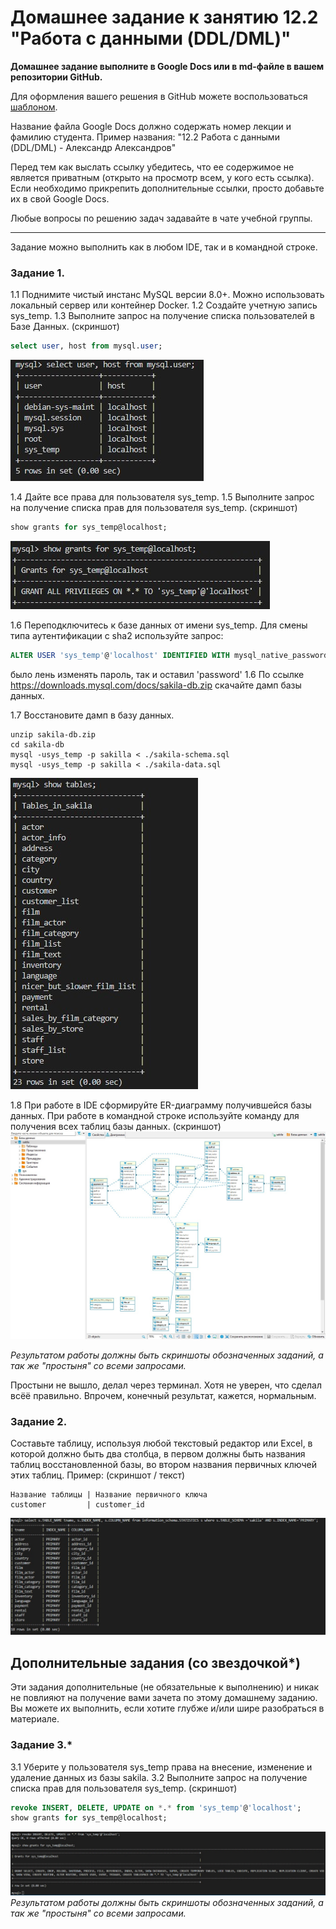 # Домашнее задание к занятию 12.2 "Работа с данными (DDL/DML)"

**Домашнее задание выполните в Google Docs или в md-файле в вашем репозитории GitHub.** 

Для оформления вашего решения в GitHub можете воспользоваться [шаблоном](https://github.com/netology-code/sys-pattern-homework).

Название файла Google Docs должно содержать номер лекции и фамилию студента. Пример названия: "12.2 Работа с данными (DDL/DML) - Александр Александров"

Перед тем как выслать ссылку убедитесь, что ее содержимое не является приватным (открыто на просмотр всем, у кого есть ссылка). Если необходимо прикрепить дополнительные ссылки, просто добавьте их в свой Google Docs.

Любые вопросы по решению задач задавайте в чате учебной группы.


---

Задание можно выполнить как в любом IDE, так и в командной строке.

### Задание 1.
1.1 Поднимите чистый инстанс MySQL версии 8.0+. Можно использовать локальный сервер или контейнер Docker.
1.2 Создайте учетную запись sys_temp. 
1.3 Выполните запрос на получение списка пользователей в Базе Данных. (скриншот)
```sql
select user, host from mysql.user;
```
![show grants for sys_temp@localhost;](./images/mysql-users-1.jpg)

1.4 Дайте все права для пользователя sys_temp. 
1.5 Выполните запрос на получение списка прав для пользователя sys_temp. (скриншот)
```sql
show grants for sys_temp@localhost;
```
![show grants for sys_temp@localhost;](./images/mysql-grants-1.jpg)

1.6 Переподключитесь к базе данных от имени sys_temp.
Для смены типа аутентификации с sha2 используйте запрос: 
```sql
ALTER USER 'sys_temp'@'localhost' IDENTIFIED WITH mysql_native_password BY 'password';
```
было лень изменять пароль, так и оставил 'password'
1.6 По ссылке https://downloads.mysql.com/docs/sakila-db.zip скачайте дамп базы данных.

1.7 Восстановите дамп в базу данных.
```
unzip sakila-db.zip
cd sakila-db
mysql -usys_temp -p sakilla < ./sakila-schema.sql
mysql -usys_temp -p sakilla < ./sakila-data.sql
```
![importing](./images/mysql-import-db-result-1.jpg)

1.8 При работе в IDE сформируйте ER-диаграмму получившейся базы данных. При работе в командной строке используйте команду для получения всех таблиц базы данных. (скриншот)
![importing](./images/mysql-import-db-result-2.jpg)

*Результатом работы должны быть скриншоты обозначенных заданий, а так же "простыня" со всеми запросами.*

Простыни не вышло, делал через терминал. Хотя не уверен, что сделал всёё правильно. Впрочем, конечный результат, кажется, нормальным.

### Задание 2.
Составьте таблицу, используя любой текстовый редактор или Excel, в которой должно быть два столбца, в первом должны быть названия таблиц восстановленной базы, 
во втором названия первичных ключей этих таблиц. Пример: (скриншот / текст)
```
Название таблицы | Название первичного ключа
customer         | customer_id
```
![Индексы](./images/mysql-indexes.jpg)

## Дополнительные задания (со звездочкой*)
Эти задания дополнительные (не обязательные к выполнению) и никак не повлияют на получение вами зачета по этому домашнему заданию. Вы можете их выполнить, если хотите глубже и/или шире разобраться в материале.

### Задание 3.*
3.1 Уберите у пользователя sys_temp права на внесение, изменение и удаление данных из базы sakila.
3.2 Выполните запрос на получение списка прав для пользователя sys_temp. (скриншот)
```sql
revoke INSERT, DELETE, UPDATE on *.* from 'sys_temp'@'localhost';
show grants for sys_temp@localhost;
```
![show grants for sys_temp@localhost;](./images/mysql-revoked-priveleges.jpg)
*Результатом работы должны быть скриншоты обозначенных заданий, а так же "простыня" со всеми запросами.*

